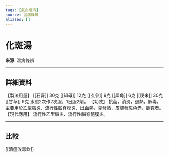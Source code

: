 ```yaml
---
tags: [氣血兩清]
source: 溫病條辨
aliases: []
---
```


# 化斑湯

**來源**: 溫病條辨  

---

## 詳細資料
【製法用量】 [[石膏]] 30克 [[知母]] 12克 [[玄參]] 9克 [[犀角]] 6克 [[粳米]] 30克 [[甘草]] 9克
水煎2次作2次服，1日服2劑。
【功效】
抗菌，消炎，退熱，解毒。主要用於乙型腦炎、流行性腦脊膜炎、出血熱，見發熱，皮膚發斑色赤，脈數者。
【現代應用】
流行性乙型腦炎、流行性腦脊髓膜炎。

---

## 比較
[[清瘟敗毒飲]]
